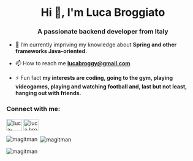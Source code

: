 <h1 align="center">Hi 👋, I'm Luca Broggiato</h1>
<h3 align="center">A passionate backend developer from Italy</h3>

- 🌱 I’m currently impriving my knowledge about **Spring and other frameworks Java-oriented.**

- 📫 How to reach me **lucabroggy@gmail.com**

- ⚡ Fun fact **my interests are coding, going to the gym, playing videogames, playing and watching football and, last but not least, hanging out with friends.**

<h3 align="left">Connect with me:</h3>
<p align="left">
<a href="https://linkedin.com/in/luca-broggiato-639154188" target="blank"><img align="center" src="https://raw.githubusercontent.com/rahuldkjain/github-profile-readme-generator/master/src/images/icons/Social/linked-in-alt.svg" alt="luca-broggiato-639154188" height="30" width="40" /></a>
<a href="https://instagram.com/luca.broggy" target="blank"><img align="center" src="https://raw.githubusercontent.com/rahuldkjain/github-profile-readme-generator/master/src/images/icons/Social/instagram.svg" alt="luca.broggy" height="30" width="40" /></a>
</p>

<p><img align="left" src="https://github-readme-stats.vercel.app/api/top-langs?username=magitman&show_icons=true&locale=en&layout=compact" alt="magitman" /></p>

<p>&nbsp;<img align="center" src="https://github-readme-stats.vercel.app/api?username=magitman&show_icons=true&locale=en" alt="magitman" /></p>

<p><img align="center" src="https://github-readme-streak-stats.herokuapp.com/?user=magitman&" alt="magitman" /></p>

<!---
Magitman/Magitman is a ✨ special ✨ repository because its `README.md` (this file) appears on your GitHub profile.
You can click the Preview link to take a look at your changes.
--->
